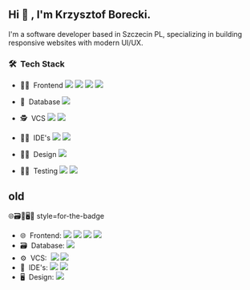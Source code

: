 ## Hi 👋 , I'm Krzysztof Borecki.
I'm a software developer based in Szczecin PL, specializing in building responsive websites with modern UI/UX.
### 🛠&nbsp;&nbsp;Tech Stack 
- 👨‍🎤&nbsp;&nbsp;Frontend
<a href="https://react.dev/" ><img src="https://img.shields.io/badge/React-20232A?style=flat&logo=react&logoColor=61DAFB" /></a>
<a href="https://nextjs.org/"><img src="https://img.shields.io/badge/-Next.js-000000?style=flat&logo=next.js" /></a>
<a href="https://www.typescriptlang.org/"><img src="https://img.shields.io/badge/TypeScript-007ACC?style=flat&logo=typescript&logoColor=white" /></a>
<a href="https://tailwindcss.com/"><img src="https://img.shields.io/badge/-tailwind-38BDF8?style=flat&logo=tailwindcss&logoColor=white" /></a>
 
- 🧙&nbsp;&nbsp;Database
<a href="https://supabase.com/"><img src="https://img.shields.io/badge/Supabase-1B1B1B?style=flat&logo=supabase&logoColor=3FCF8E" /></a>

- 🕵️&nbsp;&nbsp;VCS
<a href="https://git-scm.com/"><img src="https://img.shields.io/badge/GIT-E44C30?style=flat&logo=git&logoColor=white" /></a>
<a href="https://github.com"><img src="https://img.shields.io/badge/GitHub-181717?style=flat&logo=github&logoColor=white" /></a>

- 👨‍🏭&nbsp;&nbsp;IDE's
<a href="https://code.visualstudio.com/"><img src="https://img.shields.io/badge/-Visual%20Studio%20Code-007ACC?style=flat&logo=visual-studio-code&logoColor=white" /></a>
<a href="https://www.jetbrains.com/webstorm/"><img src="https://img.shields.io/badge/-Webstorm-000000?style=flat&logo=webstorm&logoColor=white" /></a>

- 👨‍🎨&nbsp;&nbsp;Design
<a href="https://www.figma.com/"><img src="https://img.shields.io/badge/-Figma-F24E1E?style=flat&logo=figma&logoColor=white" /></a>

- 👨‍🔬&nbsp;&nbsp;Testing
<a href="https://jestjs.io/"><img src="https://img.shields.io/badge/Jest-99435C?style=flat&logo=Jest&logoColor=white" /></a>
<a href="https://testing-library.com/"><img src="https://img.shields.io/badge/React%20Testing%20Library-26292F?style=flat&logo=testing-library&logoColor=F23D3D"/></a>




## old
🌐🗃️🔧🖥🔬 style=for-the-badge
- 🌐&nbsp;&nbsp;Frontend:
    <a href="https://react.dev/" ><img src="https://img.shields.io/badge/-React-0A1A2F?style=flat&logo=react"/></a>
    <a href="https://nextjs.org/"><img src="https://img.shields.io/badge/-Next.js-0A1A2F?style=flat&logo=next.js" /></a>
    <a href="https://www.typescriptlang.org/"><img src="https://img.shields.io/badge/-TypeScript-0A1A2F?style=flat&logo=typescript" /></a>
    <a href="https://tailwindcss.com/"><img src="https://img.shields.io/badge/-tailwind-0A1A2F?style=flat&logo=tailwindcss" /></a>
- 🗃️&nbsp;&nbsp;Database:
    <a href="https://supabase.com/"><img src="https://img.shields.io/badge/-Supabase-0A1A2F?style=flat&logo=supabase" /></a>
- ⚙️&nbsp;&nbsp;VCS:&nbsp;
    <a href="https://git-scm.com/"><img src="https://img.shields.io/badge/-Git-0A1A2F?style=flat&logo=git" /></a>
    <a href="https://github.com"><img src="https://img.shields.io/badge/-GitHub-0A1A2F?style=flat&logo=github" /></a>
- 🔧&nbsp;&nbsp;IDE's:
    <a href="https://code.visualstudio.com/"><img src="https://img.shields.io/badge/-Visual%20Studio%20Code-0A1A2F?style=flat&logo=visual-studio-code&logoColor=007ACC" /></a>
    <a href="https://www.jetbrains.com/webstorm/"><img src="https://img.shields.io/badge/-Webstorm-0A1A2F?style=flat&logo=webstorm" /></a>
- 🖥&nbsp;&nbsp;Design:
    <a href="https://www.figma.com/"><img src="https://img.shields.io/badge/-Figma-0A1A2F?style=flat&logo=figma" /></a>
